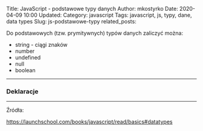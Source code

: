 Title: JavaScript - podstawowe typy danych
Author: mkostyrko
Date: 2020-04-09 10:00
Updated:
Category: javascript
Tags: javascript, js, typy, dane, data types
Slug: js-podstawowe-typy
related_posts: 

Do podstawowych (tzw. prymitywnych) typów danych zaliczyć można:

* string - ciągi znaków
* number
* undefined
* null
* boolean

---
### Deklaracje


---
Źródła:

https://launchschool.com/books/javascript/read/basics#datatypes